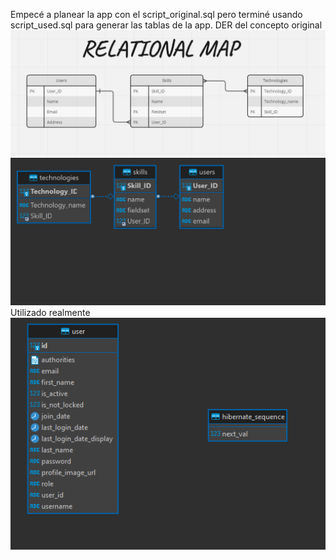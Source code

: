 Empecé a planear la app con el script_original.sql pero terminé usando script_used.sql para generar las tablas de la app.
DER del concepto original
![DER](map.png)
![DER](teorico.png)
Utilizado realmente
![DER](utilizado.png)